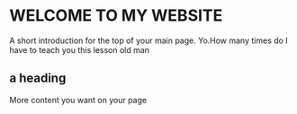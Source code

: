 # WELCOME TO MY WEBSITE


A short introduction for the top of your main page. Yo.How many times do I have to teach you this lesson old man

## a heading
More content you want on your page



<!-- this line is a comment. use the following to make a menu when you add more pages by uncommenting them -->
<!-- 
```{toctree}
:maxdepth: 2
:hidden:

page_file_name
```  -->


